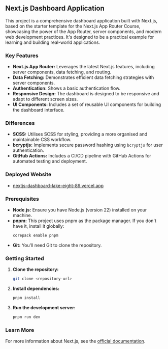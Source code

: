 ## Next.js Dashboard Application

This project is a comprehensive dashboard application built with Next.js, based on the starter template for the Next.js App Router Course, showcasing the power of the App Router, server components, and modern web development practices. It's designed to be a practical example for learning and building real-world applications.

### Key Features

*   **Next.js App Router:** Leverages the latest Next.js features, including server components, data fetching, and routing.
*   **Data Fetching:** Demonstrates efficient data fetching strategies with server components.
*   **Authentication:** Shows a basic authentication flow.
*   **Responsive Design:** The dashboard is designed to be responsive and adapt to different screen sizes.
*   **UI Components:** Includes a set of reusable UI components for building the dashboard interface.

### Differences

*   **SCSS:** Utilises SCSS for styling, providing a more organised and maintainable CSS workflow.
*   **bcryptjs:** Implements secure password hashing using `bcryptjs` for user authentication.
*   **GitHub Actions:** Includes a CI/CD pipeline with GitHub Actions for automated testing and deployment.

### Deployed Website
* [nextjs-dashboard-lake-eight-89.vercel.app](https://nextjs-dashboard-lake-eight-89.vercel.app/)

### Prerequisites

*   **Node.js:** Ensure you have Node.js (version 22) installed on your machine.
*   **pnpm:** This project uses pnpm as the package manager. If you don't have it, install it globally:
    ```bash
    corepack enable pnpm
    ```
*   **Git:** You'll need Git to clone the repository.

### Getting Started

1.  **Clone the repository:**
    ```bash
    git clone <repository-url>
    ```
2.  **Install dependencies:**
    ```bash
    pnpm install
    ```
3.  **Run the development server:**
    ```bash
    pnpm run dev
    ```

### Learn More

For more information about Next.js, see the [official documentation](https://nextjs.org/docs).
